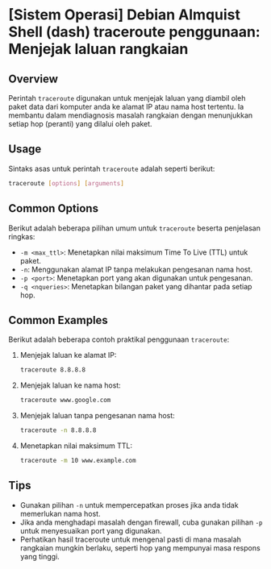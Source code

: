 # [Sistem Operasi] Debian Almquist Shell (dash) traceroute penggunaan: Menjejak laluan rangkaian

## Overview
Perintah `traceroute` digunakan untuk menjejak laluan yang diambil oleh paket data dari komputer anda ke alamat IP atau nama host tertentu. Ia membantu dalam mendiagnosis masalah rangkaian dengan menunjukkan setiap hop (peranti) yang dilalui oleh paket.

## Usage
Sintaks asas untuk perintah `traceroute` adalah seperti berikut:

```bash
traceroute [options] [arguments]
```

## Common Options
Berikut adalah beberapa pilihan umum untuk `traceroute` beserta penjelasan ringkas:

- `-m <max_ttl>`: Menetapkan nilai maksimum Time To Live (TTL) untuk paket.
- `-n`: Menggunakan alamat IP tanpa melakukan pengesanan nama host.
- `-p <port>`: Menetapkan port yang akan digunakan untuk pengesanan.
- `-q <nqueries>`: Menetapkan bilangan paket yang dihantar pada setiap hop.

## Common Examples
Berikut adalah beberapa contoh praktikal penggunaan `traceroute`:

1. Menjejak laluan ke alamat IP:
    ```bash
    traceroute 8.8.8.8
    ```

2. Menjejak laluan ke nama host:
    ```bash
    traceroute www.google.com
    ```

3. Menjejak laluan tanpa pengesanan nama host:
    ```bash
    traceroute -n 8.8.8.8
    ```

4. Menetapkan nilai maksimum TTL:
    ```bash
    traceroute -m 10 www.example.com
    ```

## Tips
- Gunakan pilihan `-n` untuk mempercepatkan proses jika anda tidak memerlukan nama host.
- Jika anda menghadapi masalah dengan firewall, cuba gunakan pilihan `-p` untuk menyesuaikan port yang digunakan.
- Perhatikan hasil traceroute untuk mengenal pasti di mana masalah rangkaian mungkin berlaku, seperti hop yang mempunyai masa respons yang tinggi.